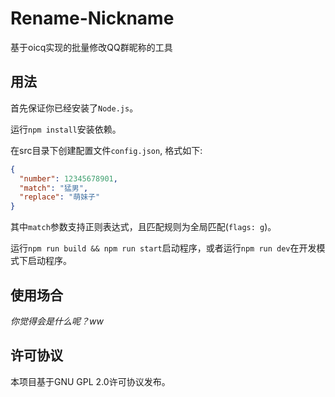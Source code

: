 # Rename-Nickname

基于oicq实现的批量修改QQ群昵称的工具

## 用法

首先保证你已经安装了`Node.js`。

运行`npm install`安装依赖。

在src目录下创建配置文件`config.json`, 格式如下:

```json
{
  "number": 12345678901,
  "match": "猛男",
  "replace": "萌妹子"
}
```

其中`match`参数支持正则表达式，且匹配规则为全局匹配(`flags: g`)。

运行`npm run build && npm run start`启动程序，或者运行`npm run dev`在开发模式下启动程序。

## 使用场合

*你觉得会是什么呢？ww*

## 许可协议

本项目基于GNU GPL 2.0许可协议发布。
